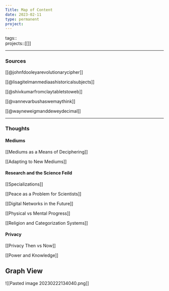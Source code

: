 ```yaml
---
Title: Map of Content
date: 2023-02-11
type: permanent
project:
---
```

tags::  
projects::[[]]

--- 
### Sources

[[@johnfdooleyarevolutionarycipher]]

[[@lisagitelmanmediaashistoricalsubjects]]

[[@shivkumarfromclaytabletstoweb]]

[[@vannevarbushaswemaythink]]

[[@wayneweigmanddeweydecimal]]

--- 
### Thoughts 


#### Mediums

[[Mediums as a Means of Deciphering]]

[[Adapting to New Mediums]]

#### Research and the Science Feild

[[Specializations]]

[[Peace as a Problem for Scientists]]

[[Digital Networks in the Future]]

[[Physical vs Mental Progress]]

[[Religion and Categorization Systems]]

#### Privacy

[[Privacy Then vs Now]]

[[Power and Knowledge]]

## Graph View


![[Pasted image 20230222134040.png]]








